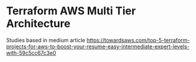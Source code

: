# Terraform AWS Multi Tier Architecture

Studies based in medium article https://towardsaws.com/top-5-terraform-projects-for-aws-to-boost-your-resume-easy-intermediate-expert-levels-with-59c5cc67c3e0